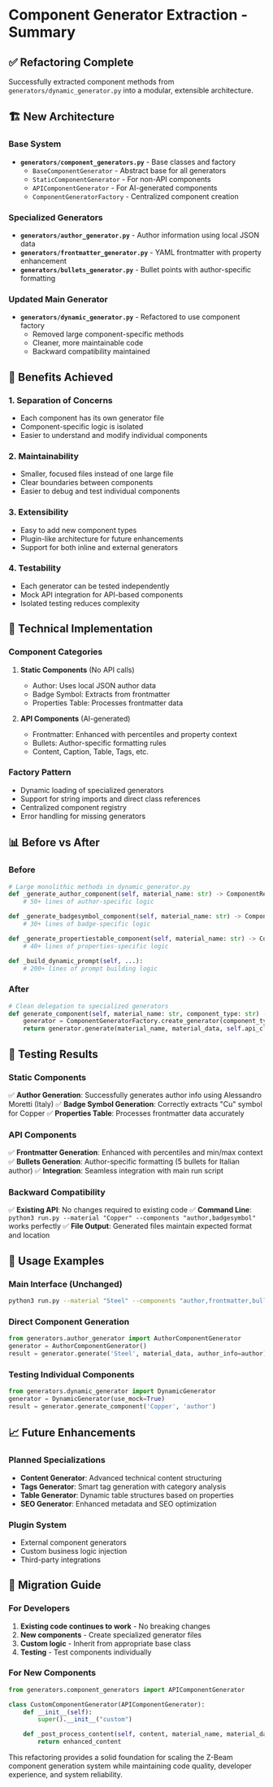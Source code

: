 # Component Generator Extraction - Summary

## ✅ **Refactoring Complete**

Successfully extracted component methods from `generators/dynamic_generator.py` into a modular, extensible architecture.

## 🏗️ **New Architecture**

### **Base System**
- **`generators/component_generators.py`** - Base classes and factory
  - `BaseComponentGenerator` - Abstract base for all generators
  - `StaticComponentGenerator` - For non-API components
  - `APIComponentGenerator` - For AI-generated components
  - `ComponentGeneratorFactory` - Centralized component creation

### **Specialized Generators**
- **`generators/author_generator.py`** - Author information using local JSON data
- **`generators/frontmatter_generator.py`** - YAML frontmatter with property enhancement
- **`generators/bullets_generator.py`** - Bullet points with author-specific formatting

### **Updated Main Generator**
- **`generators/dynamic_generator.py`** - Refactored to use component factory
  - Removed large component-specific methods
  - Cleaner, more maintainable code
  - Backward compatibility maintained

## 🎯 **Benefits Achieved**

### **1. Separation of Concerns**
- Each component has its own generator file
- Component-specific logic is isolated
- Easier to understand and modify individual components

### **2. Maintainability**
- Smaller, focused files instead of one large file
- Clear boundaries between components
- Easier to debug and test individual components

### **3. Extensibility**
- Easy to add new component types
- Plugin-like architecture for future enhancements
- Support for both inline and external generators

### **4. Testability**
- Each generator can be tested independently
- Mock API integration for API-based components
- Isolated testing reduces complexity

## 🔧 **Technical Implementation**

### **Component Categories**
1. **Static Components** (No API calls)
   - Author: Uses local JSON author data
   - Badge Symbol: Extracts from frontmatter
   - Properties Table: Processes frontmatter data

2. **API Components** (AI-generated)
   - Frontmatter: Enhanced with percentiles and property context
   - Bullets: Author-specific formatting rules
   - Content, Caption, Table, Tags, etc.

### **Factory Pattern**
- Dynamic loading of specialized generators
- Support for string imports and direct class references
- Centralized component registry
- Error handling for missing generators

## 📊 **Before vs After**

### **Before**
```python
# Large monolithic methods in dynamic_generator.py
def _generate_author_component(self, material_name: str) -> ComponentResult:
    # 50+ lines of author-specific logic

def _generate_badgesymbol_component(self, material_name: str) -> ComponentResult:
    # 30+ lines of badge-specific logic

def _generate_propertiestable_component(self, material_name: str) -> ComponentResult:
    # 40+ lines of properties-specific logic

def _build_dynamic_prompt(self, ...):
    # 200+ lines of prompt building logic
```

### **After**
```python
# Clean delegation to specialized generators
def generate_component(self, material_name: str, component_type: str) -> ComponentResult:
    generator = ComponentGeneratorFactory.create_generator(component_type)
    return generator.generate(material_name, material_data, self.api_client, self.author_info)
```

## 🧪 **Testing Results**

### **Static Components**
✅ **Author Generation**: Successfully generates author info using Alessandro Moretti (Italy)
✅ **Badge Symbol Generation**: Correctly extracts "Cu" symbol for Copper
✅ **Properties Table**: Processes frontmatter data accurately

### **API Components**
✅ **Frontmatter Generation**: Enhanced with percentiles and min/max context
✅ **Bullets Generation**: Author-specific formatting (5 bullets for Italian author)
✅ **Integration**: Seamless integration with main run script

### **Backward Compatibility**
✅ **Existing API**: No changes required to existing code
✅ **Command Line**: `python3 run.py --material "Copper" --components "author,badgesymbol"` works perfectly
✅ **File Output**: Generated files maintain expected format and location

## 🚀 **Usage Examples**

### **Main Interface (Unchanged)**
```bash
python3 run.py --material "Steel" --components "author,frontmatter,bullets"
```

### **Direct Component Generation**
```python
from generators.author_generator import AuthorComponentGenerator
generator = AuthorComponentGenerator()
result = generator.generate('Steel', material_data, author_info=author)
```

### **Testing Individual Components**
```python
from generators.dynamic_generator import DynamicGenerator
generator = DynamicGenerator(use_mock=True)
result = generator.generate_component('Copper', 'author')
```

## 📈 **Future Enhancements**

### **Planned Specializations**
- **Content Generator**: Advanced technical content structuring
- **Tags Generator**: Smart tag generation with category analysis
- **Table Generator**: Dynamic table structures based on properties
- **SEO Generator**: Enhanced metadata and SEO optimization

### **Plugin System**
- External component generators
- Custom business logic injection
- Third-party integrations

## 📝 **Migration Guide**

### **For Developers**
1. **Existing code continues to work** - No breaking changes
2. **New components** - Create specialized generator files
3. **Custom logic** - Inherit from appropriate base class
4. **Testing** - Test components individually

### **For New Components**
```python
from generators.component_generators import APIComponentGenerator

class CustomComponentGenerator(APIComponentGenerator):
    def __init__(self):
        super().__init__("custom")

    def _post_process_content(self, content, material_name, material_data):
        return enhanced_content
```

This refactoring provides a solid foundation for scaling the Z-Beam component generation system while maintaining code quality, developer experience, and system reliability.
